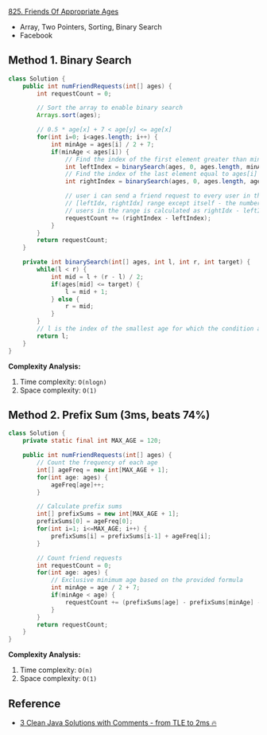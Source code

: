 [825. Friends Of Appropriate Ages](https://leetcode.com/problems/friends-of-appropriate-ages/description/)

* Array, Two Pointers, Sorting, Binary Search
* Facebook


## Method 1. Binary Search
```java
class Solution {
    public int numFriendRequests(int[] ages) {
        int requestCount = 0;

        // Sort the array to enable binary search
        Arrays.sort(ages);

        // 0.5 * age[x] + 7 < age[y] <= age[x]
        for(int i=0; i<ages.length; i++) {
            int minAge = ages[i] / 2 + 7;
            if(minAge < ages[i]) {
                // Find the index of the first element greater than minAge
                int leftIndex = binarySearch(ages, 0, ages.length, minAge);
                // Find the index of the last element equal to ages[i]
                int rightIndex = binarySearch(ages, 0, ages.length, ages[i]) - 1;   // Exclude user i

                // user i can send a friend request to every user in the
                // [leftIdx, rightIdx] range except itself - the number of
                // users in the range is calculated as rightIdx - leftIdx + 1,
                requestCount += (rightIndex - leftIndex);
            }
        }
        return requestCount;
    }

    private int binarySearch(int[] ages, int l, int r, int target) {
        while(l < r) {
            int mid = l + (r - l) / 2;
            if(ages[mid] <= target) {
                l = mid + 1;
            } else {
                r = mid;
            }
        }
        // l is the index of the smallest age for which the condition ages[mid] > target evaluates is true
        return l;
    }
}
```
**Complexity Analysis:**
1. Time complexity: `O(nlogn)`
2. Space complexity: `O(1)`


## Method 2. Prefix Sum (3ms, beats 74%)
```java
class Solution {
    private static final int MAX_AGE = 120;

    public int numFriendRequests(int[] ages) {
        // Count the frequency of each age
        int[] ageFreq = new int[MAX_AGE + 1];
        for(int age: ages) {
            ageFreq[age]++;
        }

        // Calculate prefix sums
        int[] prefixSums = new int[MAX_AGE + 1];
        prefixSums[0] = ageFreq[0];
        for(int i=1; i<=MAX_AGE; i++) {
            prefixSums[i] = prefixSums[i-1] + ageFreq[i];
        }

        // Count friend requests
        int requestCount = 0;
        for(int age: ages) {
            // Exclusive minimum age based on the provided formula
            int minAge = age / 2 + 7;
            if(minAge < age) {
                requestCount += (prefixSums[age] - prefixSums[minAge] - 1); 
            }
        }
        return requestCount;
    }
}
```
**Complexity Analysis:**
1. Time complexity: `O(n)`
2. Space complexity: `O(1)`


## Reference
* [3 Clean Java Solutions with Comments - from TLE to 2ms 🔥](https://leetcode.com/problems/friends-of-appropriate-ages/solutions/4877333/3-clean-java-solutions-with-comments-from-tle-to-2ms/)